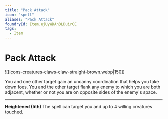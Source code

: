 ```yaml
---
title: "Pack Attack"
icon: "spell"
aliases: "Pack Attack"
foundryId: Item.ejUyWDAn3LDuirCE
tags:
  - Item
---
```


# Pack Attack
![[icons-creatures-claws-claw-straight-brown.webp|150]]

You and one other target gain an uncanny coordination that helps you take down foes. You and the other target flank any enemy to which you are both adjacent, whether or not you are on opposite sides of the enemy's space.

* * *

**Heightened (5th)** The spell can target you and up to 4 willing creatures touched.
